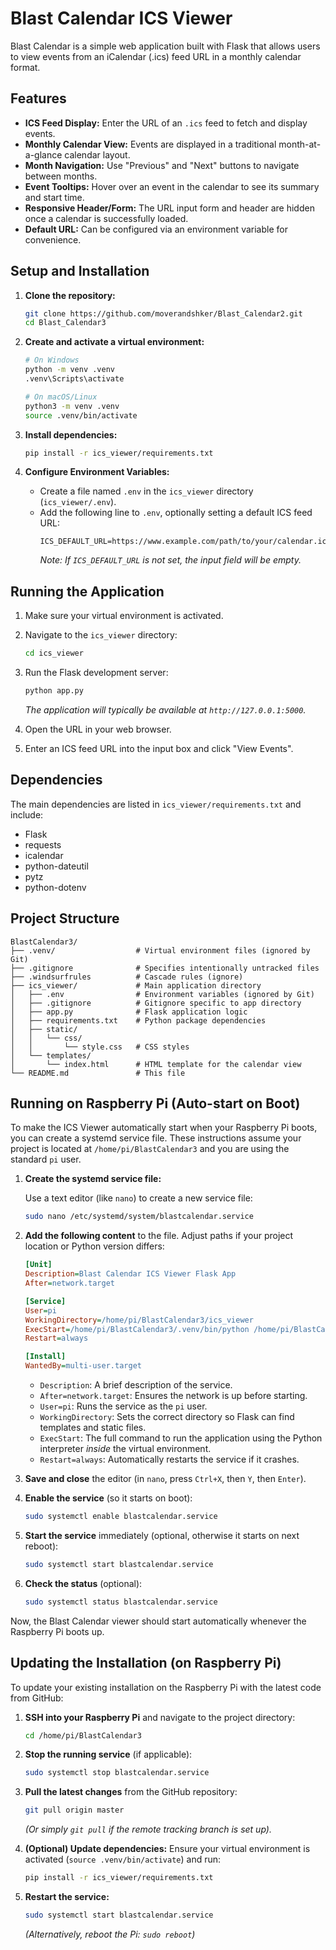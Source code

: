 # Blast Calendar ICS Viewer

Blast Calendar is a simple web application built with Flask that allows users to view events from an iCalendar (.ics) feed URL in a monthly calendar format.

## Features

*   **ICS Feed Display:** Enter the URL of an `.ics` feed to fetch and display events.
*   **Monthly Calendar View:** Events are displayed in a traditional month-at-a-glance calendar layout.
*   **Month Navigation:** Use "Previous" and "Next" buttons to navigate between months.
*   **Event Tooltips:** Hover over an event in the calendar to see its summary and start time.
*   **Responsive Header/Form:** The URL input form and header are hidden once a calendar is successfully loaded.
*   **Default URL:** Can be configured via an environment variable for convenience.

## Setup and Installation

1.  **Clone the repository:**
    ```bash
    git clone https://github.com/moverandshker/Blast_Calendar2.git
    cd Blast_Calendar3
    ```

2.  **Create and activate a virtual environment:**
    ```bash
    # On Windows
    python -m venv .venv
    .venv\Scripts\activate

    # On macOS/Linux
    python3 -m venv .venv
    source .venv/bin/activate
    ```

3.  **Install dependencies:**
    ```bash
    pip install -r ics_viewer/requirements.txt
    ```

4.  **Configure Environment Variables:**
    *   Create a file named `.env` in the `ics_viewer` directory (`ics_viewer/.env`).
    *   Add the following line to `.env`, optionally setting a default ICS feed URL:
        ```plaintext
        ICS_DEFAULT_URL=https://www.example.com/path/to/your/calendar.ics
        ```
        *Note: If `ICS_DEFAULT_URL` is not set, the input field will be empty.* 

## Running the Application

1.  Make sure your virtual environment is activated.
2.  Navigate to the `ics_viewer` directory:
    ```bash
    cd ics_viewer
    ```
3.  Run the Flask development server:
    ```bash
    python app.py
    ```
    *The application will typically be available at `http://127.0.0.1:5000`.* 

4.  Open the URL in your web browser.
5.  Enter an ICS feed URL into the input box and click "View Events".

## Dependencies

The main dependencies are listed in `ics_viewer/requirements.txt` and include:

*   Flask
*   requests
*   icalendar
*   python-dateutil
*   pytz
*   python-dotenv

## Project Structure

```
BlastCalendar3/
├── .venv/                  # Virtual environment files (ignored by Git)
├── .gitignore              # Specifies intentionally untracked files
├── .windsurfrules          # Cascade rules (ignore)
├── ics_viewer/             # Main application directory
│   ├── .env                # Environment variables (ignored by Git)
│   ├── .gitignore          # Gitignore specific to app directory
│   ├── app.py              # Flask application logic
│   ├── requirements.txt    # Python package dependencies
│   ├── static/
│   │   └── css/
│   │       └── style.css   # CSS styles
│   └── templates/
│       └── index.html      # HTML template for the calendar view
└── README.md               # This file
```

## Running on Raspberry Pi (Auto-start on Boot)

To make the ICS Viewer automatically start when your Raspberry Pi boots, you can create a systemd service file. These instructions assume your project is located at `/home/pi/BlastCalendar3` and you are using the standard `pi` user.

1.  **Create the systemd service file:**

    Use a text editor (like `nano`) to create a new service file:
    ```bash
    sudo nano /etc/systemd/system/blastcalendar.service
    ```

2.  **Add the following content** to the file. Adjust paths if your project location or Python version differs:

    ```ini
    [Unit]
    Description=Blast Calendar ICS Viewer Flask App
    After=network.target

    [Service]
    User=pi
    WorkingDirectory=/home/pi/BlastCalendar3/ics_viewer
    ExecStart=/home/pi/BlastCalendar3/.venv/bin/python /home/pi/BlastCalendar3/ics_viewer/app.py
    Restart=always

    [Install]
    WantedBy=multi-user.target
    ```

    *   `Description`: A brief description of the service.
    *   `After=network.target`: Ensures the network is up before starting.
    *   `User=pi`: Runs the service as the `pi` user.
    *   `WorkingDirectory`: Sets the correct directory so Flask can find templates and static files.
    *   `ExecStart`: The full command to run the application using the Python interpreter *inside* the virtual environment.
    *   `Restart=always`: Automatically restarts the service if it crashes.

3.  **Save and close** the editor (in `nano`, press `Ctrl+X`, then `Y`, then `Enter`).

4.  **Enable the service** (so it starts on boot):

    ```bash
    sudo systemctl enable blastcalendar.service
    ```

5.  **Start the service** immediately (optional, otherwise it starts on next reboot):

    ```bash
    sudo systemctl start blastcalendar.service
    ```

6.  **Check the status** (optional):

    ```bash
    sudo systemctl status blastcalendar.service
    ```

Now, the Blast Calendar viewer should start automatically whenever the Raspberry Pi boots up.

## Updating the Installation (on Raspberry Pi)

To update your existing installation on the Raspberry Pi with the latest code from GitHub:

1.  **SSH into your Raspberry Pi** and navigate to the project directory:
    ```bash
    cd /home/pi/BlastCalendar3 
    ```

2.  **Stop the running service** (if applicable):
    ```bash
    sudo systemctl stop blastcalendar.service
    ```

3.  **Pull the latest changes** from the GitHub repository:
    ```bash
    git pull origin master
    ```
    *(Or simply `git pull` if the remote tracking branch is set up).* 

4.  **(Optional) Update dependencies:** Ensure your virtual environment is activated (`source .venv/bin/activate`) and run:
    ```bash
    pip install -r ics_viewer/requirements.txt
    ```

5.  **Restart the service:**
    ```bash
    sudo systemctl start blastcalendar.service
    ```
    *(Alternatively, reboot the Pi: `sudo reboot`)*
